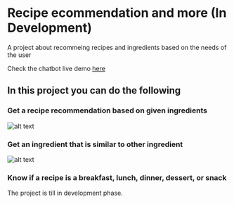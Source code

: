 # Recipe ecommendation and more (In Development)

A project about recommeing recipes and ingredients based on the needs of the user

Check the chatbot live demo [here](https://bot.dialogflow.com/0ce63197-ae9b-4166-ac4a-3b3d2ef8805c)



## In this project you can do the following

### Get a recipe recommendation based on given ingredients

![alt text](https://github.com/mike13k/recipe_recommendation/blob/8a1bb699534ae1e0c70822a500ed4ff2185d186c/images/2.png "recipe")


### Get an ingredient that is similar to other ingredient

![alt text](https://github.com/mike13k/recipe_recommendation/blob/8a1bb699534ae1e0c70822a500ed4ff2185d186c/images/1.png "recipe")


### Know if a recipe is a breakfast, lunch, dinner, dessert, or snack



The project is till in development phase.
